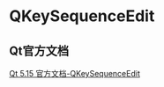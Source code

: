 # QKeySequenceEdit

## Qt官方文档
[Qt 5.15 官方文档-QKeySequenceEdit](https://doc.qt.io/qt-5.15/qkeysequenceedit.html)

